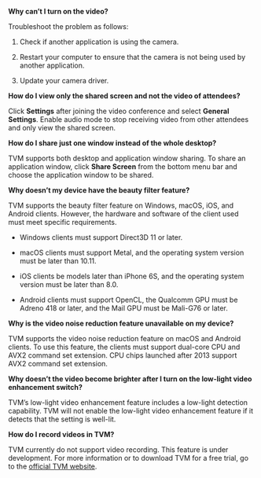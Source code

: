**Why can’t I turn on the video?**

Troubleshoot the problem as follows:

1. Check if another application is using the camera.

2. Restart your computer to ensure that the camera is not being used by another application.

3. Update your camera driver.

**How do I view only the shared screen and not the video of attendees?**

Click **Settings** after joining the video conference and select **General Settings**. Enable audio mode to stop receiving video from other attendees and only view the shared screen.

**How do I share just one window instead of the whole desktop?**

TVM supports both desktop and application window sharing. To share an application window, click **Share Screen** from the bottom menu bar and choose the application window to be shared.

**Why doesn’t my device have the beauty filter feature?**

TVM supports the beauty filter feature on Windows, macOS, iOS, and Android clients. However, the hardware and software of the client used must meet specific requirements.

- Windows clients must support Direct3D 11 or later.

- macOS clients must support Metal, and the operating system version must be later than 10.11.

- iOS clients be models later than iPhone 6S, and the operating system version must be later than 8.0.

- Android clients must support OpenCL, the Qualcomm GPU must be Adreno 418 or later, and the Mail GPU must be Mali-G76 or later.

**Why is the video noise reduction feature unavailable on my device?**

TVM supports the video noise reduction feature on macOS and Android clients. To use this feature, the clients must support dual-core CPU and AVX2 command set extension. CPU chips launched after 2013 support AVX2 command set extension.

**Why doesn’t the video become brighter after I turn on the low-light video enhancement switch?**

TVM’s low-light video enhancement feature includes a low-light detection capability. TVM will not enable the low-light video enhancement feature if it detects that the setting is well-lit.

**How do I record videos in TVM?**

TVM currently do not support video recording. This feature is under development. For more information or to download TVM for a free trial, go to the [official TVM website](https://voovmeeting.com/).

 